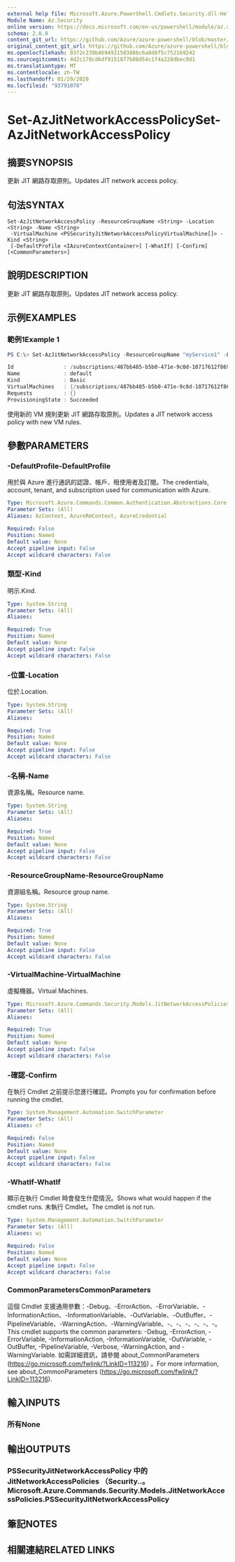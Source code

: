 ```yaml
---
external help file: Microsoft.Azure.PowerShell.Cmdlets.Security.dll-Help.xml
Module Name: Az.Security
online version: https://docs.microsoft.com/en-us/powershell/module/az.security/Set-AzJitNetworkAccessPolicy
schema: 2.0.0
content_git_url: https://github.com/Azure/azure-powershell/blob/master/src/Security/Security/help/Set-AzJitNetworkAccessPolicy.md
original_content_git_url: https://github.com/Azure/azure-powershell/blob/master/src/Security/Security/help/Set-AzJitNetworkAccessPolicy.md
ms.openlocfilehash: 03f2c239b469492150388bc6a8d8f5c752169242
ms.sourcegitcommit: 4d2c178cd6df9151877b08d54c1f4a228dbec9d1
ms.translationtype: MT
ms.contentlocale: zh-TW
ms.lasthandoff: 01/29/2020
ms.locfileid: "93791078"
---
```

# <span data-ttu-id="57bea-101">Set-AzJitNetworkAccessPolicy</span><span class="sxs-lookup"><span data-stu-id="57bea-101">Set-AzJitNetworkAccessPolicy</span></span>

## <span data-ttu-id="57bea-102">摘要</span><span class="sxs-lookup"><span data-stu-id="57bea-102">SYNOPSIS</span></span>
<span data-ttu-id="57bea-103">更新 JIT 網路存取原則。</span><span class="sxs-lookup"><span data-stu-id="57bea-103">Updates JIT network access policy.</span></span>

## <span data-ttu-id="57bea-104">句法</span><span class="sxs-lookup"><span data-stu-id="57bea-104">SYNTAX</span></span>

```
Set-AzJitNetworkAccessPolicy -ResourceGroupName <String> -Location <String> -Name <String>
 -VirtualMachine <PSSecurityJitNetworkAccessPolicyVirtualMachine[]> -Kind <String>
 [-DefaultProfile <IAzureContextContainer>] [-WhatIf] [-Confirm] [<CommonParameters>]
```

## <span data-ttu-id="57bea-105">說明</span><span class="sxs-lookup"><span data-stu-id="57bea-105">DESCRIPTION</span></span>
<span data-ttu-id="57bea-106">更新 JIT 網路存取原則。</span><span class="sxs-lookup"><span data-stu-id="57bea-106">Updates JIT network access policy.</span></span>

## <span data-ttu-id="57bea-107">示例</span><span class="sxs-lookup"><span data-stu-id="57bea-107">EXAMPLES</span></span>

### <span data-ttu-id="57bea-108">範例1</span><span class="sxs-lookup"><span data-stu-id="57bea-108">Example 1</span></span>
```powershell
PS C:\> Set-AzJitNetworkAccessPolicy -ResourceGroupName "myService1" -Location "centralus" -Name "default" -VirtualMachine $vmRules -Kind "Basic"

Id                : /subscriptions/487bb485-b5b0-471e-9c0d-10717612f869/resourceGroups/myService1/providers/Microsoft.Security/locations/centralus/jitNetworkAccessPolicies/default
Name              : default
Kind              : Basic
VirtualMachines   : {/subscriptions/487bb485-b5b0-471e-9c0d-10717612f869/resourceGroups/myService1/providers/Microsoft.Compute/virtualMachines/testService}
Requests          : {}
ProvisioningState : Succeeded
```

<span data-ttu-id="57bea-109">使用新的 VM 規則更新 JIT 網路存取原則。</span><span class="sxs-lookup"><span data-stu-id="57bea-109">Updates a JIT network access policy with new VM rules.</span></span>

## <span data-ttu-id="57bea-110">參數</span><span class="sxs-lookup"><span data-stu-id="57bea-110">PARAMETERS</span></span>

### <span data-ttu-id="57bea-111">-DefaultProfile</span><span class="sxs-lookup"><span data-stu-id="57bea-111">-DefaultProfile</span></span>
<span data-ttu-id="57bea-112">用於與 Azure 進行通訊的認證、帳戶、租使用者及訂閱。</span><span class="sxs-lookup"><span data-stu-id="57bea-112">The credentials, account, tenant, and subscription used for communication with Azure.</span></span>

```yaml
Type: Microsoft.Azure.Commands.Common.Authentication.Abstractions.Core.IAzureContextContainer
Parameter Sets: (All)
Aliases: AzContext, AzureRmContext, AzureCredential

Required: False
Position: Named
Default value: None
Accept pipeline input: False
Accept wildcard characters: False
```

### <span data-ttu-id="57bea-113">類型</span><span class="sxs-lookup"><span data-stu-id="57bea-113">-Kind</span></span>
<span data-ttu-id="57bea-114">明示.</span><span class="sxs-lookup"><span data-stu-id="57bea-114">Kind.</span></span>

```yaml
Type: System.String
Parameter Sets: (All)
Aliases:

Required: True
Position: Named
Default value: None
Accept pipeline input: False
Accept wildcard characters: False
```

### <span data-ttu-id="57bea-115">-位置</span><span class="sxs-lookup"><span data-stu-id="57bea-115">-Location</span></span>
<span data-ttu-id="57bea-116">位於.</span><span class="sxs-lookup"><span data-stu-id="57bea-116">Location.</span></span>

```yaml
Type: System.String
Parameter Sets: (All)
Aliases:

Required: True
Position: Named
Default value: None
Accept pipeline input: False
Accept wildcard characters: False
```

### <span data-ttu-id="57bea-117">-名稱</span><span class="sxs-lookup"><span data-stu-id="57bea-117">-Name</span></span>
<span data-ttu-id="57bea-118">資源名稱。</span><span class="sxs-lookup"><span data-stu-id="57bea-118">Resource name.</span></span>

```yaml
Type: System.String
Parameter Sets: (All)
Aliases:

Required: True
Position: Named
Default value: None
Accept pipeline input: False
Accept wildcard characters: False
```

### <span data-ttu-id="57bea-119">-ResourceGroupName</span><span class="sxs-lookup"><span data-stu-id="57bea-119">-ResourceGroupName</span></span>
<span data-ttu-id="57bea-120">資源組名稱。</span><span class="sxs-lookup"><span data-stu-id="57bea-120">Resource group name.</span></span>

```yaml
Type: System.String
Parameter Sets: (All)
Aliases:

Required: True
Position: Named
Default value: None
Accept pipeline input: False
Accept wildcard characters: False
```

### <span data-ttu-id="57bea-121">-VirtualMachine</span><span class="sxs-lookup"><span data-stu-id="57bea-121">-VirtualMachine</span></span>
<span data-ttu-id="57bea-122">虛擬機器。</span><span class="sxs-lookup"><span data-stu-id="57bea-122">Virtual Machines.</span></span>

```yaml
Type: Microsoft.Azure.Commands.Security.Models.JitNetworkAccessPolicies.PSSecurityJitNetworkAccessPolicyVirtualMachine[]
Parameter Sets: (All)
Aliases:

Required: True
Position: Named
Default value: None
Accept pipeline input: False
Accept wildcard characters: False
```

### <span data-ttu-id="57bea-123">-確認</span><span class="sxs-lookup"><span data-stu-id="57bea-123">-Confirm</span></span>
<span data-ttu-id="57bea-124">在執行 Cmdlet 之前提示您進行確認。</span><span class="sxs-lookup"><span data-stu-id="57bea-124">Prompts you for confirmation before running the cmdlet.</span></span>

```yaml
Type: System.Management.Automation.SwitchParameter
Parameter Sets: (All)
Aliases: cf

Required: False
Position: Named
Default value: None
Accept pipeline input: False
Accept wildcard characters: False
```

### <span data-ttu-id="57bea-125">-WhatIf</span><span class="sxs-lookup"><span data-stu-id="57bea-125">-WhatIf</span></span>
<span data-ttu-id="57bea-126">顯示在執行 Cmdlet 時會發生什麼情況。</span><span class="sxs-lookup"><span data-stu-id="57bea-126">Shows what would happen if the cmdlet runs.</span></span> <span data-ttu-id="57bea-127">未執行 Cmdlet。</span><span class="sxs-lookup"><span data-stu-id="57bea-127">The cmdlet is not run.</span></span>

```yaml
Type: System.Management.Automation.SwitchParameter
Parameter Sets: (All)
Aliases: wi

Required: False
Position: Named
Default value: None
Accept pipeline input: False
Accept wildcard characters: False
```

### <span data-ttu-id="57bea-128">CommonParameters</span><span class="sxs-lookup"><span data-stu-id="57bea-128">CommonParameters</span></span>
<span data-ttu-id="57bea-129">這個 Cmdlet 支援通用參數：-Debug、-ErrorAction、-ErrorVariable、-InformationAction、-InformationVariable、-OutVariable、-OutBuffer、-PipelineVariable、-WarningAction、-WarningVariable、-、-、-、-、-、-。</span><span class="sxs-lookup"><span data-stu-id="57bea-129">This cmdlet supports the common parameters: -Debug, -ErrorAction, -ErrorVariable, -InformationAction, -InformationVariable, -OutVariable, -OutBuffer, -PipelineVariable, -Verbose, -WarningAction, and -WarningVariable.</span></span> <span data-ttu-id="57bea-130">如需詳細資訊，請參閱 about_CommonParameters (https://go.microsoft.com/fwlink/?LinkID=113216) 。</span><span class="sxs-lookup"><span data-stu-id="57bea-130">For more information, see about_CommonParameters (https://go.microsoft.com/fwlink/?LinkID=113216).</span></span>

## <span data-ttu-id="57bea-131">輸入</span><span class="sxs-lookup"><span data-stu-id="57bea-131">INPUTS</span></span>

### <span data-ttu-id="57bea-132">所有</span><span class="sxs-lookup"><span data-stu-id="57bea-132">None</span></span>

## <span data-ttu-id="57bea-133">輸出</span><span class="sxs-lookup"><span data-stu-id="57bea-133">OUTPUTS</span></span>

### <span data-ttu-id="57bea-134">PSSecurityJitNetworkAccessPolicy 中的 JitNetworkAccessPolicies （Security..。</span><span class="sxs-lookup"><span data-stu-id="57bea-134">Microsoft.Azure.Commands.Security.Models.JitNetworkAccessPolicies.PSSecurityJitNetworkAccessPolicy</span></span>

## <span data-ttu-id="57bea-135">筆記</span><span class="sxs-lookup"><span data-stu-id="57bea-135">NOTES</span></span>

## <span data-ttu-id="57bea-136">相關連結</span><span class="sxs-lookup"><span data-stu-id="57bea-136">RELATED LINKS</span></span>
